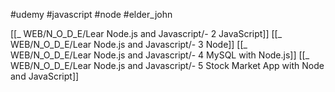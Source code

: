 #udemy #javascript #node #elder_john 


[[_ WEB/N_O_D_E/Lear Node.js and Javascript/- 2 JavaScript]]
[[_ WEB/N_O_D_E/Lear Node.js and Javascript/- 3 Node]]
[[_ WEB/N_O_D_E/Lear Node.js and Javascript/- 4 MySQL with Node.js]]
[[_ WEB/N_O_D_E/Lear Node.js and Javascript/- 5 Stock Market App with Node and JavaScript]]



